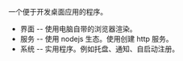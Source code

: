 一个便于开发桌面应用的程序。

- 界面 -- 使用电脑自带的浏览器渲染。
- 服务 -- 使用 nodejs 生态。使用创建 http 服务。
- 系统 -- 实用程序。例如托盘、通知、自启动注册。
